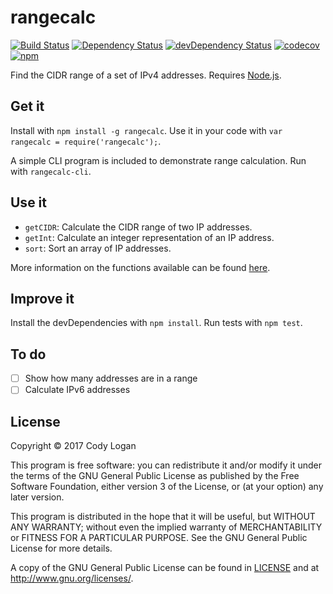 # rangecalc

[![Build Status](https://travis-ci.org/clpo13/rangecalc-js.svg?branch=master)](https://travis-ci.org/clpo13/rangecalc-js)
[![Dependency Status](https://david-dm.org/clpo13/rangecalc-js.svg)](https://david-dm.org/clpo13/rangecalc-js)
[![devDependency Status](https://david-dm.org/clpo13/rangecalc-js/dev-status.svg)](https://david-dm.org/clpo13/rangecalc-js#info=devDependencies)
[![codecov](https://codecov.io/gh/clpo13/rangecalc-js/branch/master/graph/badge.svg)](https://codecov.io/gh/clpo13/rangecalc-js)
[![npm](https://img.shields.io/npm/v/rangecalc.svg)](https://www.npmjs.com/package/rangecalc)

Find the CIDR range of a set of IPv4 addresses. Requires [Node.js](https://nodejs.org).

## Get it

Install with `npm install -g rangecalc`. Use it in your code with `var rangecalc = require('rangecalc');`.

A simple CLI program is included to demonstrate range calculation. Run with `rangecalc-cli`.

## Use it

- `getCIDR`: Calculate the CIDR range of two IP addresses.
- `getInt`: Calculate an integer representation of an IP address.
- `sort`: Sort an array of IP addresses.

More information on the functions available can be found [here](https://clpo13.github.io/rangecalc-js).

## Improve it

Install the devDependencies with `npm install`. Run tests with `npm test`.

## To do

- [ ] Show how many addresses are in a range
- [ ] Calculate IPv6 addresses

## License

Copyright &copy; 2017 Cody Logan

This program is free software: you can redistribute it and/or modify it under the terms of the GNU General Public License as published by the Free Software Foundation, either version 3 of the License, or (at your option) any later version.

This program is distributed in the hope that it will be useful, but WITHOUT ANY WARRANTY; without even the implied warranty of MERCHANTABILITY or FITNESS FOR A PARTICULAR PURPOSE. See the GNU General Public License for more details.

A copy of the GNU General Public License can be found in [LICENSE](LICENSE) and at <http://www.gnu.org/licenses/>.
